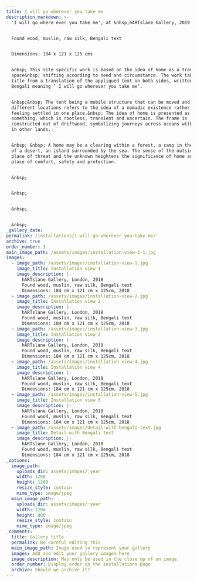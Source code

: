 ```yaml
---
title: I will go wherever you take me
description_markdown: >-
  'I will go where ever you take me', at &nbsp;hARTslane Gallery, 2019


  Found wood, muslin, raw silk, Bengali text


  Dimensions: 184 x 121 x 125 cms


  &nbsp; This site specific work is based on the idea of home as a transient
  space&nbsp; shifting according to need and circumstance. The work takes its
  title from a translation of the appliqued text on both sides, written in
  Bengali meaning ‘ I will go wherever you take me’.


  &nbsp;&nbsp; The tent being a mobile structure that can be moved and set up in
  different locations refers to the idea of a nomadic existence rather than
  feeling settled in one place.&nbsp; The idea of home is presented as
  something, which is rootless, transient and uncertain. The frame is
  constructed out of driftwood, symbolizing journeys across oceans with origins
  in other lands.


  &nbsp; &nbsp; A home may be a clearing within a forest, a camp in the middle
  of a desert, an island surrounded by the sea. The sense of the outside as the
  place of threat and the unknown heightens the significance of home as the
  place of comfort, safety and protection.


  &nbsp;


  &nbsp;


  &nbsp;


  &nbsp;
_gallery_date:
permalink: /installations/i-will-go-wherever-you-take-me/
archive: true
order_number: 3
main_image_path: /assets/images/installation-view-1-1.jpg
images:
  - image_path: /assets/images/installation-view-1.jpg
    image_title: Installation view 1
    image_description: |-
      hARTslane Gallery, London, 2018 
      Found wood, muslin, raw silk, Bengali text
      Dimensions: 184 cm x 121 cm x 125cm, 2018
  - image_path: /assets/images/installation-view-2.jpg
    image_title: Installation view 2
    image_description: |-
      hARTslane Gallery, London, 2018 
      Found wood, muslin, raw silk, Bengali text
      Dimensions: 184 cm x 121 cm x 125cm, 2018
  - image_path: /assets/images/installation-view-3.jpg
    image_title: Installation view 3
    image_description: |-
      hARTslane Gallery, London, 2018 
      Found wood, muslin, raw silk, Bengali text
      Dimensions: 184 cm x 121 cm x 125cm, 2018
  - image_path: /assets/images/installation-view-4.jpg
    image_title: Installation view 4
    image_description: |-
      hARTslane Gallery, London, 2018 
      Found wood, muslin, raw silk, Bengali text
      Dimensions: 184 cm x 121 cm x 125cm, 2018
  - image_path: /assets/images/installation-view-5.jpg
    image_title: Installation view 5
    image_description: |-
      hARTslane Gallery, London, 2018 
      Found wood, muslin, raw silk, Bengali text
      Dimensions: 184 cm x 121 cm x 125cm, 2018
  - image_path: /assets/images/detail-with-bengali-text.jpg
    image_title: Detail with Bengali text
    image_description: |-
      hARTslane Gallery, London, 2018 
      Found wood, muslin, raw silk, Bengali text
      Dimensions: 184 cm x 121 cm x 125cm, 2018
_options:
  image_path:
    uploads_dir: assets/images/:year
    width: 1200
    height: 1200
    resize_style: contain
    mime_type: image/jpeg
  main_image_path:
    uploads_dir: assets/images/:year
    width: 1200
    height: 800
    resize_style: contain
    mime_type: image/jpeg
_comments:
  title: Gallery title
  permalink: Be careful editing this
  main_image_path: Image used to represent your gallery
  images: Add and edit your gallery images here
  image_description: May only be used in the close up of an image
  order_number: Display order on the installations page
  archive: Should we archive it?
---
```



